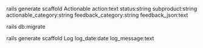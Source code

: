 rails generate scaffold Actionable action:text status:string subproduct:string actionable_category:string feedback_category:string feedback_json:text

rails db:migrate

rails generate scaffold Log log_date:date log_message:text
